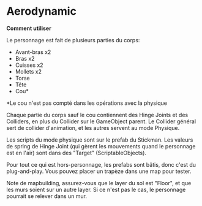 # Aerodynamic
**Comment utiliser**

Le personnage est fait de plusieurs parties du corps:
- Avant-bras x2  
- Bras x2  
- Cuisses x2  
- Mollets x2  
- Torse  
- Tête  
- Cou*  

*Le cou n'est pas compté dans les opérations avec la physique  

Chaque partie du corps sauf le cou contiennent des Hinge Joints et des Colliders, en plus du Collider sur le GameObject parent.
Le Collider général sert de collider d'animation, et les autres servent au mode Physique.

Les scripts du mode physique sont sur le prefab du Stickman. Les valeurs de spring de Hinge Joint (qui gèrent les mouvements quand le personnage est en l'air) sont dans des "Target" (ScriptableObjects).

Pour tout ce qui est hors-personnage, les prefabs sont bâtis, donc c'est du plug-and-play. Vous pouvez placer un trapèze dans une map pour tester.

Note de mapbuilding, assurez-vous que le layer du sol est "Floor", et que les murs soient sur un autre layer. Si ce n'est pas le cas, le personnage pourrait se relever dans un mur.